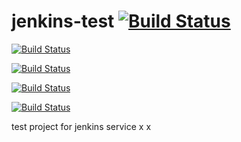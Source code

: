 # jenkins-test [![Build Status](https://jenkins.kyroy.com/job/Kyroy-jenkins-test/job/master/badge/icon)](https://jenkins.kyroy.com/job/Kyroy-jenkins-test/job/master/)

[![Build Status](https://jenkins.kyroy.com/job/Kyroy-jenkins-test/job/master/badge/icon)](https://jenkins.kyroy.com/job/Kyroy-jenkins-test/job/master/)

[![Build Status](https://jenkins.kyroy.com/buildStatus/icon?job=Kyroy-jenkins-test/master)](https://jenkins.kyroy.com/job/Kyroy-jenkins-test/job/master/)

[![Build Status](https://jenkins.kyroy.com/job/Kyroy-jenkins-test/master/badge/icon)](https://jenkins.kyroy.com/job/Kyroy-jenkins-test/master)

[![Build Status](https://jenkins.kyroy.com/buildStatus/icon?job=Kyroy-jenkins-test/master)](https://jenkins.kyroy.com/job/Kyroy-jenkins-test/master)

test project for jenkins service
x
x
